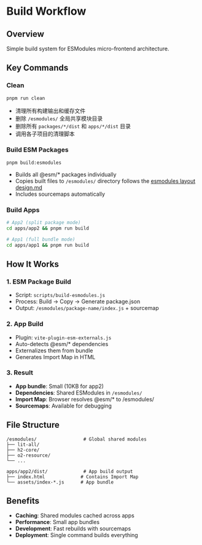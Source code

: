 # Build Workflow

## Overview
Simple build system for ESModules micro-frontend architecture.

## Key Commands

### Clean
```bash
pnpm run clean
```
- 清理所有构建输出和缓存文件
- 删除 `/esmodules/` 全局共享模块目录
- 删除所有 `packages/*/dist` 和 `apps/*/dist` 目录
- 调用各子项目的清理脚本

### Build ESM Packages
```bash
pnpm build:esmodules
```
- Builds all @esm/* packages individually
- Copies built files to `/esmodules/` directory follows the [esmodules layout design.md](esmodules%20layout%20design.md)
- Includes sourcemaps automatically

### Build Apps
```bash
# App2 (split package mode)
cd apps/app2 && pnpm run build

# App1 (full bundle mode) 
cd apps/app1 && pnpm run build
```

## How It Works

### 1. ESM Package Build
- Script: `scripts/build-esmodules.js`
- Process: Build → Copy → Generate package.json
- Output: `/esmodules/package-name/index.js` + sourcemap

### 2. App Build
- Plugin: `vite-plugin-esm-externals.js`
- Auto-detects @esm/* dependencies
- Externalizes them from bundle
- Generates Import Map in HTML

### 3. Result
- **App bundle**: Small (10KB for app2)
- **Dependencies**: Shared ESModules in `/esmodules/`
- **Import Map**: Browser resolves @esm/* to /esmodules/
- **Sourcemaps**: Available for debugging

## File Structure
```
/esmodules/                 # Global shared modules
├── lit-all/
├── h2-core/
├── o2-resource/
└── ...

apps/app2/dist/             # App build output
├── index.html             # Contains Import Map
└── assets/index-*.js      # App bundle
```

## Benefits
- **Caching**: Shared modules cached across apps
- **Performance**: Small app bundles
- **Development**: Fast rebuilds with sourcemaps
- **Deployment**: Single command builds everything